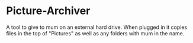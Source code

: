 # Picture-Archiver
A tool to give to mum on an external hard drive. When plugged in it copies files in the top of "Pictures" as well as any folders with mum in the name.
